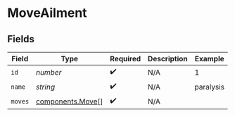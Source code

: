 # MoveAilment


## Fields

| Field                                                | Type                                                 | Required                                             | Description                                          | Example                                              |
| ---------------------------------------------------- | ---------------------------------------------------- | ---------------------------------------------------- | ---------------------------------------------------- | ---------------------------------------------------- |
| `id`                                                 | *number*                                             | :heavy_check_mark:                                   | N/A                                                  | 1                                                    |
| `name`                                               | *string*                                             | :heavy_check_mark:                                   | N/A                                                  | paralysis                                            |
| `moves`                                              | [components.Move](../../models/components/move.md)[] | :heavy_check_mark:                                   | N/A                                                  |                                                      |